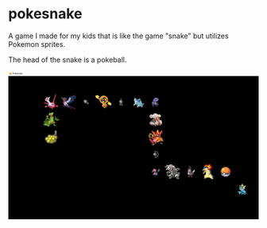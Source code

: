 # pokesnake
A game I made for my kids that is like the game "snake" but utilizes Pokemon sprites.

The head of the snake is a pokeball.


![Pokesnake](images/pokesnake.png)